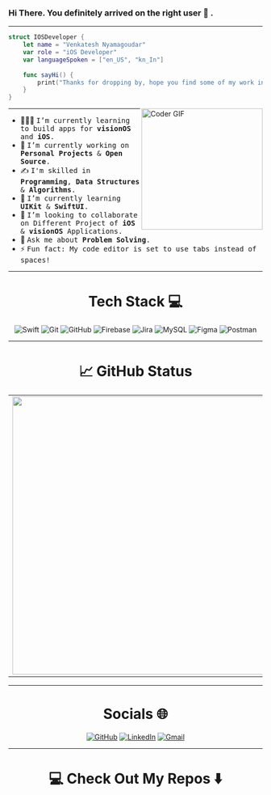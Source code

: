 ### Hi There. You definitely arrived on the right user 🥳 .
---
```swift
struct IOSDeveloper {
    let name = "Venkatesh Nyamagoudar"
    var role = "iOS Developer"
    var languageSpoken = ["en_US", "kn_In"]
    
    func sayHi() {
        print("Thanks for dropping by, hope you find some of my work interesting")
    }
}
```

<img align="right" src="https://i.imgur.com/mVIr207.gif" alt="Coder GIF" height="240">
<hr/>

- 🧑🏻‍💻 <samp>I’m currently learning to build apps for **visionOS** and **iOS**.</samp>
- 🔭 <samp>I’m currently working on **Personal Projects** & **Open Source**.</samp>
- ✍️ <samp>I'm skilled in **Programming**, **Data Structures** & **Algorithms**.</samp>
- 🌱 <samp>I’m currently learning **UIKit** & **SwiftUI**.</samp>
- 👯 <samp>I’m looking to collaborate on Different Project of **iOS** & **visionOS** Applications.</samp>
- 💬 <samp>Ask me about **Problem Solving**.</samp>
- ⚡ <samp>Fun fact: My code editor is set to use tabs instead of spaces! </samp>
---

<div align="center">

# Tech Stack 💻

</div>

<div align="center">

![Swift](https://img.shields.io/badge/swift-F54A2A?style=for-the-badge&logo=swift&logoColor=white)
![Git](https://img.shields.io/badge/git-%23F05033.svg?style=for-the-badge&logo=git&logoColor=white)
![GitHub](https://img.shields.io/badge/github-%23121011.svg?style=for-the-badge&logo=github&logoColor=white)
![Firebase](https://img.shields.io/badge/firebase-%23039BE5.svg?style=for-the-badge&logo=firebase)
![Jira](https://img.shields.io/badge/jira-%230A0FFF.svg?style=for-the-badge&logo=jira&logoColor=white)
![MySQL](https://img.shields.io/badge/mysql-%2300f.svg?style=for-the-badge&logo=mysql&logoColor=white)
![Figma](https://img.shields.io/badge/figma-%23F24E1E.svg?style=for-the-badge&logo=figma&logoColor=white)
![Postman](https://img.shields.io/badge/Postman-FF6C37?style=for-the-badge&logo=postman&logoColor=white)

</div>

---

<div align="center">

# 📈 GitHub Status

</div>

<p align="center">
  <table>
  <tr>
      <td><img width="550px" align="left" src="https://github-readme-stats.vercel.app/api?username=venkinyamagoudar&hide_border=true&count_private=false&layout=compact&hide_title=true&show_icons=true&theme=dark&icon_color=5194f0&bg_color=0d1117" /></td>
      <td><img width="550px" src="https://github-readme-stats.vercel.app/api/top-langs/?username=venkinyamagoudar&hide=html&layout=compact&hide_border=true&hide_title=true&theme=dark&icon_color=5194f0&bg_color=0d1117" /></td>
  </tr>   
</table>
</p>

---

<div align="center">

# Socials 🌐

</div>

<div align="center">
    
[![GitHub](https://img.shields.io/static/v1?style=for-the-badge&label=GitHub&labelColor=silver&logo=github&logoColor=black&message=Venki&color=black&link=https://github.com/venkinyamagoudar)](https://github.com/venkinyamagoudar)
[![LinkedIn](https://img.shields.io/static/v1?style=for-the-badge&label=LinkedIn&labelColor=silver&logo=linkedin&logoColor=blue&message=Venki&color=blue&link=https://linkedin.com/in/roopa-ven)](https://linkedin.com/in/roopa-ven)
[![Gmail](https://img.shields.io/static/v1?style=for-the-badge&label=gmail&labelColor=silver&logo=gmail&logoColor=red&message=Venki&color=red&link=vnyamagoudar@gmail.com)](vnyamagoudar@gmail.com)

---

<div align="center">

# 💻 Check Out My Repos ⬇️

</div>


<!-- This is a comment
[![Top Langs](https://github-readme-stats.vercel.app/api/top-langs/?username=venkinyamagoudar)](https://github.com/venkinyamagoudar/github-readme-stats)
 -->
